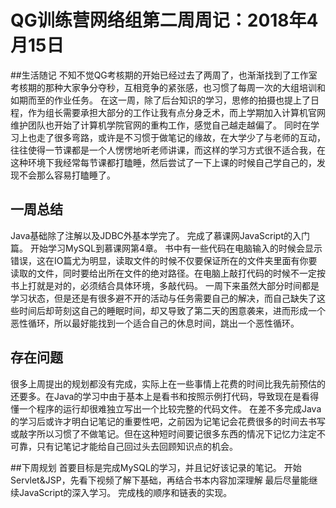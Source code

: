 # QG训练营网络组第二周周记：2018年4月15日
##生活随记 
  不知不觉QG考核期的开始已经过去了两周了，也渐渐找到了工作室考核期的那种大家争分夺秒，互相竞争的紧张感，也习惯了每周一次的大组培训和如期而至的作业任务。
  在这一周，除了后台知识的学习，思修的拍摄也提上了日程，作为组长需要承担大部分的工作让我有点分身乏术，而上学期加入计算机官网维护团队也开始了计算机学院官网的重构工作，感觉自己越走越偏了。
  同时在学习上也走了很多弯路，或许是不习惯于做笔记的缘故，在大学少了与老师的互动，往往使得一节课都是一个人愣愣地听老师讲课，而这样的学习方式很不适合我，在这种环境下我经常每节课都打瞌睡，然后尝试了一下上课的时候自己学自己的，发现不会那么容易打瞌睡了。
  
## 一周总结
  Java基础除了注解以及JDBC外基本学完了。
  完成了慕课网JavaScript的入门篇。
  开始学习MySQL到慕课网第4章。
  书中有一些代码在电脑输入的时候会显示错误，这在IO篇尤为明显，读取文件的时候不仅要保证所在的文件夹里面有你要读取的文件，同时要给出所在文件的绝对路径。在电脑上敲打代码的时候不一定按书上打就是对的，必须结合具体环境，多敲代码。
  一周下来虽然大部分时间都是学习状态，但是还是有很多避不开的活动与任务需要自己的解决，而自己缺失了这些时间后却苛刻这自己的睡眠时间，却又导致了第二天的困意袭来，进而形成一个恶性循环，所以最好能找到一个适合自己的休息时间，跳出一个恶性循环。
  
  
## 存在问题
  很多上周提出的规划都没有完成，实际上在一些事情上花费的时间比我先前预估的还要多。在Java的学习中由于基本上是看书和按照示例打代码，导致现在是看得懂一个程序的运行却很难独立写出一个比较完整的代码文件。
  在差不多完成Java的学习后或许才明白记笔记的重要性吧，之前因为记笔记会花费很多的时间去书写或敲字所以习惯了不做笔记。但在这种短时间要记很多东西的情况下记忆力注定不可靠，只有记笔记才能给自己回过头去回顾知识点的机会。
  
  
##下周规划
  首要目标是完成MySQL的学习，并且记好该记录的笔记。
  开始Servlet&JSP，先看下视频了解下基础，再结合书本内容加深理解
  最后尽量能继续JavaScript的深入学习。
  完成栈的顺序和链表的实现。